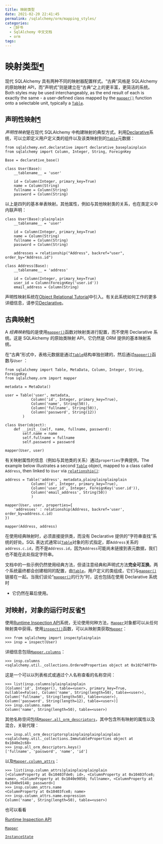 ```yaml
---
title: 映射类型
date: 2021-02-20 22:41:45
permalink: /sqlalchemy/orm/mapping_styles/
categories:
  - 📖好书
  - SqlAlchemy 中文文档
  - orm
tags:
---
```

映射类型[¶](#types-of-mappings "Permalink to this headline")
============================================================

现代 SQLAlchemy 具有两种不同的映射器配置样式。“古典”风格是 SQLAlchemy 的原始映射 API，而“声明式”则是建立在“古典”之上的更丰富，更简洁的系统。Both
styles may be used interchangeably, as the end result of each is exactly
the same - a user-defined class mapped by the [`mapper()`](mapping_api.html#sqlalchemy.orm.mapper "sqlalchemy.orm.mapper")
function onto a selectable unit, typically a [`Table`](core_metadata.html#sqlalchemy.schema.Table "sqlalchemy.schema.Table").

声明性映射[¶](#declarative-mapping "Permalink to this headline")
----------------------------------------------------------------

*声明性映射*是在现代 SQLAlchemy 中构建映射的典型方式。利用[Declarative](extensions_declarative_index.html)系统，可以立即定义用户定义类的组件以及该类映射到的[`Table`](core_metadata.html#sqlalchemy.schema.Table "sqlalchemy.schema.Table")元数据：

    from sqlalchemy.ext.declarative import declarative_baseplainplain
    from sqlalchemy import Column, Integer, String, ForeignKey

    Base = declarative_base()

    class User(Base):
        __tablename__ = 'user'

        id = Column(Integer, primary_key=True)
        name = Column(String)
        fullname = Column(String)
        password = Column(String)

以上是四列的基本单表映射。其他属性，例如与其他映射类的关系，也在类定义中内联声明：

    class User(Base):plainplain
        __tablename__ = 'user'

        id = Column(Integer, primary_key=True)
        name = Column(String)
        fullname = Column(String)
        password = Column(String)

        addresses = relationship("Address", backref="user", order_by="Address.id")

    class Address(Base):
        __tablename__ = 'address'

        id = Column(Integer, primary_key=True)
        user_id = Column(ForeignKey('user.id'))
        email_address = Column(String)

声明性映射系统在[Object Relational
Tutorial](tutorial.html)中引入。有关此系统如何工作的更多详细信息，请参见[Declarative](extensions_declarative_index.html)。

古典映射[¶](#classical-mappings "Permalink to this headline")
-------------------------------------------------------------

A *经典映射*指的是使用[`mapper()`](mapping_api.html#sqlalchemy.orm.mapper "sqlalchemy.orm.mapper")函数对映射类进行配置，而不使用 Declarative 系统。这是 SQLAlchemy 的原始类映射 API，它仍然是 ORM 提供的基本映射系统。

在“古典”形式中，表格元数据是通过[`Table`](core_metadata.html#sqlalchemy.schema.Table "sqlalchemy.schema.Table")结构单独创建的，然后通过[`mapper()`](mapping_api.html#sqlalchemy.orm.mapper "sqlalchemy.orm.mapper")函数与`User` ：

    from sqlalchemy import Table, MetaData, Column, Integer, String, ForeignKey
    from sqlalchemy.orm import mapper

    metadata = MetaData()

    user = Table('user', metadata,
                Column('id', Integer, primary_key=True),
                Column('name', String(50)),
                Column('fullname', String(50)),
                Column('password', String(12))
            )

    class User(object):
        def __init__(self, name, fullname, password):
            self.name = name
            self.fullname = fullname
            self.password = password

    mapper(User, user)

有关映射属性的信息（例如与其他类的关系）通过`properties`字典提供。The example below illustrates a second [`Table`](core_metadata.html#sqlalchemy.schema.Table "sqlalchemy.schema.Table")
object, mapped to a class called `Address`, then
linked to `User` via [`relationship()`](relationship_api.html#sqlalchemy.orm.relationship "sqlalchemy.orm.relationship"):

    address = Table('address', metadata,plainplainplainplain
                Column('id', Integer, primary_key=True),
                Column('user_id', Integer, ForeignKey('user.id')),
                Column('email_address', String(50))
                )

    mapper(User, user, properties={
        'addresses' : relationship(Address, backref='user', order_by=address.c.id)
    })

    mapper(Address, address)

在使用经典映射时，必须直接提供类，而没有 Declarative 提供的“字符串查找”系统的好处。SQL 表达式通常以[`Table`](core_metadata.html#sqlalchemy.schema.Table "sqlalchemy.schema.Table")对象的形式指定，即`Address`关系的`address.c.id`，而不是`Address.id`，因为`Address`可能尚未链接到表元数据，我们也不能在此处指定字符串。

文档中的一些示例仍然使用经典方法，但请注意经典和声明式方法**完全可互换**。两个系统最终都会创建相同的配置，由[`Table`](core_metadata.html#sqlalchemy.schema.Table "sqlalchemy.schema.Table")，用户定义的类组成，它们与[`mapper()`](mapping_api.html#sqlalchemy.orm.mapper "sqlalchemy.orm.mapper")链接在一起。当我们谈论“[`mapper()`](mapping_api.html#sqlalchemy.orm.mapper "sqlalchemy.orm.mapper")的行为”时，这也包括在使用 Declarative 系统时
- 它仍然在幕后使用。

对映射，对象的运行时反省[¶](#runtime-introspection-of-mappings-objects "Permalink to this headline")
----------------------------------------------------------------------------------------------------

使用[Runtime Inspection
API](core_inspection.html)系统，无论使用何种方法，[`Mapper`](mapping_api.html#sqlalchemy.orm.mapper.Mapper "sqlalchemy.orm.mapper.Mapper")对象都可以从任何映射类中获得。使用[`inspect()`](core_inspection.html#sqlalchemy.inspection.inspect "sqlalchemy.inspection.inspect")函数，可以从映射类获取[`Mapper`](mapping_api.html#sqlalchemy.orm.mapper.Mapper "sqlalchemy.orm.mapper.Mapper")：

    >>> from sqlalchemy import inspectplainplain
    >>> insp = inspect(User)

详细信息包括[`Mapper.columns`](mapping_api.html#sqlalchemy.orm.mapper.Mapper.columns "sqlalchemy.orm.mapper.Mapper.columns")：

    >>> insp.columns
    <sqlalchemy.util._collections.OrderedProperties object at 0x102f407f8>

这是一个可以以列表格式或通过个人名称查看的名称空间：

    >>> list(insp.columns)plainplainplain
    [Column('id', Integer(), table=<user>, primary_key=True, nullable=False), Column('name', String(length=50), table=<user>), Column('fullname', String(length=50), table=<user>), Column('password', String(length=12), table=<user>)]
    >>> insp.columns.name
    Column('name', String(length=50), table=<user>)

其他名称空间包括[`Mapper.all_orm_descriptors`](mapping_api.html#sqlalchemy.orm.mapper.Mapper.all_orm_descriptors "sqlalchemy.orm.mapper.Mapper.all_orm_descriptors")，其中包含所有映射的属性以及混合，关联代理：

    >>> insp.all_orm_descriptorsplainplainplainplainplain
    <sqlalchemy.util._collections.ImmutableProperties object at 0x1040e2c68>
    >>> insp.all_orm_descriptors.keys()
    ['fullname', 'password', 'name', 'id']

以及[`Mapper.column_attrs`](mapping_api.html#sqlalchemy.orm.mapper.Mapper.column_attrs "sqlalchemy.orm.mapper.Mapper.column_attrs")：

    >>> list(insp.column_attrs)plainplainplainplain
    [<ColumnProperty at 0x10403fde0; id>, <ColumnProperty at 0x10403fce8; name>, <ColumnProperty at 0x1040e9050; fullname>, <ColumnProperty at 0x1040e9148; password>]
    >>> insp.column_attrs.name
    <ColumnProperty at 0x10403fce8; name>
    >>> insp.column_attrs.name.expression
    Column('name', String(length=50), table=<user>)

也可以看看

[Runtime Inspection API](core_inspection.html)

[`Mapper`](mapping_api.html#sqlalchemy.orm.mapper.Mapper "sqlalchemy.orm.mapper.Mapper")

[`InstanceState`](internals.html#sqlalchemy.orm.state.InstanceState "sqlalchemy.orm.state.InstanceState")
